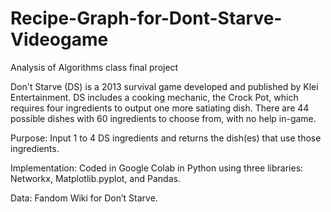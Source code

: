 # Recipe-Graph-for-Dont-Starve-Videogame
Analysis of Algorithms class final project

Don't Starve (DS) is a 2013 survival game developed and published by Klei Entertainment. DS includes a cooking mechanic, the Crock Pot, which requires four ingredients to output one more satiating dish. There are 44 possible dishes with 60 ingredients to choose from, with no help in-game.

Purpose:
Input 1 to 4 DS ingredients and returns the dish(es) that use those ingredients. 

Implementation:
Coded in Google Colab in Python using three libraries: Networkx, Matplotlib.pyplot, and Pandas.

Data:
Fandom Wiki for Don’t Starve. 
